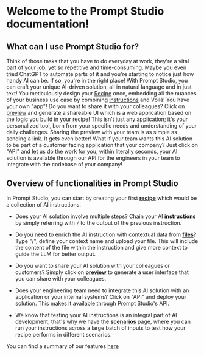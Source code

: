 # Welcome to the Prompt Studio documentation!

## What can I use Prompt Studio for?
Think of those tasks that you have to do everyday at work, they're a vital part of your job, yet so repetitive and time-consuming. Maybe you even tried ChatGPT to automate parts of it and you're starting to notice just how handy AI can be. If so, you're in the right place! With Prompt Studio, you can craft your unique AI-driven solution, all in natural language and in just text!  You meticulously design your [Recipe](concepts/recipe.md) once, embedding all the nuances of your business use case by combining [instructions](concepts/instructions.md) and Voilà! You have your own "app"! Do you want to share it with your colleagues? Click on [preview](concepts/preview.md) and generate a shareable UI which is a web application based on the logic you build in your recipe! This isn't just any application; it's your personalized tool, born from your specific needs and understanding of your daily challenges. Sharing the preview with your team is as simple as sending a link.
It gets even better! What if your team wants this AI solution to be part of a customer facing application that your company? Just click on "API" and let us do the work for you, within literally seconds, your AI solution is available through our API for the engineers in your team to integrate with the codebase of your company!



## Overview of functionalities in Prompt Studio

In Prompt Studio, you can start by creating your first [**recipe**](concepts/recipe.md) which would be a collection of AI instructions.

- Does your AI solution involve multiple steps? Chain your AI [**instructions**](concepts/instructions.md#chained-instructions-in-a-recipe) by simply referring with `/` to the output of the previous instruction. 

- Do you need to enrich the AI instruction with contextual data from [**files**](concepts/file.md)? Type "/", define your context name and upload your file. This will include the content of the file within the instruction and give more context to guide the LLM for better output.

- Do you want to share your AI solution with your colleagues or customers? Simply click on [**preview**](concepts/preview.md) to generate a user interface that you can share with your colleagues. 

- Does your engineering team need to integrate this AI solution with an application or your internal systems? Click on "API" and deploy your solution. This makes it available through Prompt Studio's API.

- We know that testing your AI instructions is an integral part of AI development, that's why we have the [**scenarios**](concepts/scenarios.md) page, where you can run your instructions across a large batch of inputs to test how your recipe performs in different scenarios.

You can find a summary of our features [here](concepts/features.md)



